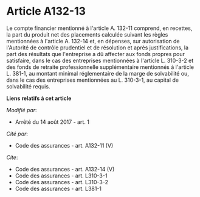 # Article A132-13

Le compte financier mentionné à l'article A. 132-11 comprend, en recettes, la part du produit net des placements calculée
suivant les règles mentionnées à l'article A. 132-14 et, en dépenses, sur autorisation de l'Autorité de contrôle prudentiel
et de résolution et après justifications, la part des résultats que l'entreprise a dû affecter aux fonds propres pour
satisfaire, dans le cas des entreprises mentionnées à l'article L. 310-3-2 et des fonds de retraite professionnelle
supplémentaire mentionnés à l'article L. 381-1, au montant minimal réglementaire de la marge de solvabilité ou, dans le cas
des entreprises mentionnées au L. 310-3-1, au capital de solvabilité requis.

**Liens relatifs à cet article**

_Modifié par_:

  - Arrêté du 14 août 2017 - art. 1

_Cité par_:

  - Code des assurances - art. A132-11 (V)

_Cite_:

  - Code des assurances - art. A132-14 (V)
  - Code des assurances - art. L310-3-1
  - Code des assurances - art. L310-3-2
  - Code des assurances - art. L381-1
